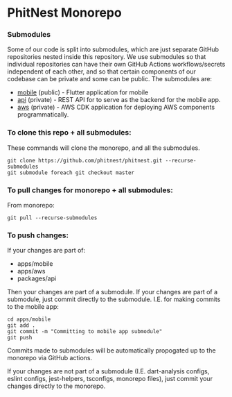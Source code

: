 # PhitNest Monorepo

### Submodules

Some of our code is split into submodules, which are just separate GitHub repositories nested inside this repository. We use submodules so that individual repositories can have their own GitHub Actions workflows/secrets independent of each other, and so that certain components of our codebase can be private and some can be public. The submodules are:

- [mobile](https://github.com/PhitNest/mobile) (public) - Flutter application for mobile
- [api](https://github.com/PhitNest/api) (private) - REST API for to serve as the backend for the mobile app.
- [aws](https://github.com/PhitNest/aws) (private) - AWS CDK application for deploying AWS components programmatically.

### To clone this repo + all submodules:

These commands will clone the monorepo, and all the submodules.
```
git clone https://github.com/phitnest/phitnest.git --recurse-submodules
git submodule foreach git checkout master
```

### To pull changes for monorepo + all submodules:

From monorepo:
```
git pull --recurse-submodules
```

### To push changes:

If your changes are part of:
- apps/mobile
- apps/aws
- packages/api

Then your changes are part of a submodule. If your changes are part of a submodule, just commit directly to the submodule. I.E. for making commits to the mobile app:
```
cd apps/mobile
git add .
git commit -m "Committing to mobile app submodule"
git push
```

Commits made to submodules will be automatically propogated up to the monorepo via GitHub actions.

If your changes are not part of a submodule (I.E. dart-analysis configs, eslint configs, jest-helpers, tsconfigs, monorepo files), just commit your changes directly to the monorepo.
